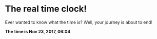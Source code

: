 # The real time clock!

Ever wanted to know what the time is? Well, your journey is about to end!

**The time is Nov 23, 2017, 06:04**